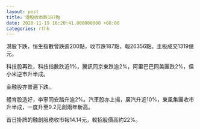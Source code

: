 ```yaml
---
layout: post
title: 港股收市跌187點
date: 2020-11-19 16:20:41.000000000 +08:00
categories: rthk
---
```


港股下跌，恒生指數曾跌逾200點，收市跌187點，報26356點。主板成交1319億元。

科技股再跌，科技指數跌近1%，騰訊同京東跌逾2%，阿里巴巴同美團跌2%，但小米逆市升半成。

金融股亦普遍下跌。

體育股造好，李寧同安踏升逾2%。汽車股亦上揚，廣汽升近10%，東風集團收市升半成，一度升至9.2元創兩年新高。

首日掛牌的融創服務收市報14.14元，較招股價高約22%。
